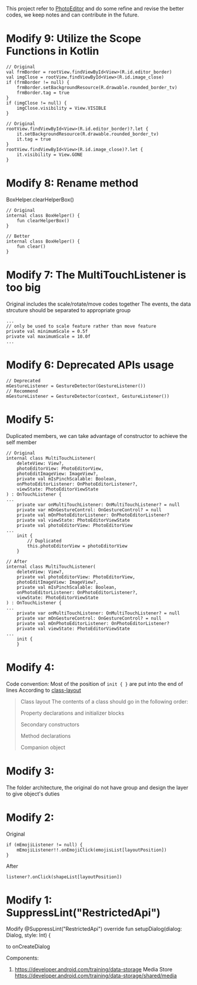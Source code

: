This project refer to [PhotoEditor](https://github.com/burhanrashid52/PhotoEditor) and do some refine and revise the better codes,
we keep notes and can contribute in the future.

# Modify 9: Utilize the Scope Functions in Kotlin

```kotlin=
// Original
val frmBorder = rootView.findViewById<View>(R.id.editor_border)
val imgClose = rootView.findViewById<View>(R.id.image_close)
if (frmBorder != null) {
    frmBorder.setBackgroundResource(R.drawable.rounded_border_tv)
    frmBorder.tag = true
}
if (imgClose != null) {
    imgClose.visibility = View.VISIBLE
}
```
```kotlin=
// Original
rootView.findViewById<View>(R.id.editor_border)?.let {
    it.setBackgroundResource(R.drawable.rounded_border_tv)
    it.tag = true
}
rootView.findViewById<View>(R.id.image_close)?.let {
    it.visibility = View.GONE
}
```

# Modify 8: Rename method
BoxHelper.clearHelperBox()

```kotlin=
// Original
internal class BoxHelper() {
    fun clearHelperBox()
}

// Better
internal class BoxHelper() {
    fun clear()
}
```

# Modify 7: The MultiTouchListener is too big
Original includes the scale/rotate/move codes together
The events, the data strcuture should be separated to appropriate group
```kotlin=
...
// only be used to scale feature rather than move feature
private val minimumScale = 0.5f
private val maximumScale = 10.0f
...
```

# Modify 6: Deprecated APIs usage
```
// Deprecated
mGestureListener = GestureDetector(GestureListener())
// Recommend
mGestureListener = GestureDetector(context, GestureListener())
```

# Modify 5:
Duplicated members, we can take advantage of constructor to achieve the self member
```
// Original
internal class MultiTouchListener(
    deleteView: View?,
    photoEditorView: PhotoEditorView,
    photoEditImageView: ImageView?,
    private val mIsPinchScalable: Boolean,
    onPhotoEditorListener: OnPhotoEditorListener?,
    viewState: PhotoEditorViewState
) : OnTouchListener {
...
    private var onMultiTouchListener: OnMultiTouchListener? = null
    private var mOnGestureControl: OnGestureControl? = null
    private val mOnPhotoEditorListener: OnPhotoEditorListener?
    private val viewState: PhotoEditorViewState
    private val photoEditorView: PhotoEditorView
...
    init {
        // Duplicated
        this.photoEditorView = photoEditorView
    }
```

```
// After
internal class MultiTouchListener(
    deleteView: View?,
    private val photoEditorView: PhotoEditorView,
    photoEditImageView: ImageView?,
    private val mIsPinchScalable: Boolean,
    onPhotoEditorListener: OnPhotoEditorListener?,
    viewState: PhotoEditorViewState
) : OnTouchListener {
...
    private var onMultiTouchListener: OnMultiTouchListener? = null
    private var mOnGestureControl: OnGestureControl? = null
    private val mOnPhotoEditorListener: OnPhotoEditorListener?
    private val viewState: PhotoEditorViewState
...
    init {
    }
```
# Modify 4:
Code convention:
Most of the position of `init { }` are put into the end of lines
According to [class-layout](https://kotlinlang.org/docs/coding-conventions.html#class-layout)

> Class layout﻿
> The contents of a class should go in the following order:
>
> Property declarations and initializer blocks
>
> Secondary constructors
>
> Method declarations
>
> Companion object


# Modify 3:
The folder architecture, the original do not have group and design the layer to give object's duties

# Modify 2:

Original
```kotlin=
if (mEmojiListener != null) {
    mEmojiListener!!.onEmojiClick(emojisList[layoutPosition])
}
```

After
```kotlin=
listener?.onClick(shapeList[layoutPosition])
```
# Modify 1: SuppressLint("RestrictedApi")
Modify @SuppressLint("RestrictedApi")
override fun setupDialog(dialog: Dialog, style: Int) {

to onCreateDialog

Components:
1. https://developer.android.com/training/data-storage
   Media Store
   https://developer.android.com/training/data-storage/shared/media
